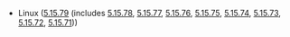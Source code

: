 - Linux ([5.15.79](https://lwn.net/Articles/915100) (includes [5.15.78](https://lwn.net/Articles/914423), [5.15.77](https://lwn.net/Articles/913681), [5.15.76](https://lwn.net/Articles/912997), [5.15.75](https://lwn.net/Articles/912500), [5.15.74](https://lwn.net/Articles/911275), [5.15.73](https://lwn.net/Articles/910957), [5.15.72](https://lwn.net/Articles/910398), [5.15.71](https://lwn.net/Articles/909679)))

